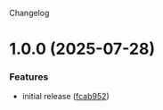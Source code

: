 Changelog

# 1.0.0 (2025-07-28)


### Features

* initial release ([fcab952](https://github.com/drlkf/megaparsec-time/commit/fcab952d7f6331dd8b169cb6ef70ab08edec910b))

